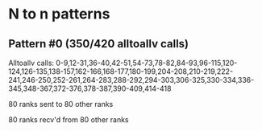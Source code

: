 
# N to n patterns

## Pattern #0 (350/420 alltoallv calls)

Alltoallv calls: 0-9,12-31,36-40,42-51,54-73,78-82,84-93,96-115,120-124,126-135,138-157,162-166,168-177,180-199,204-208,210-219,222-241,246-250,252-261,264-283,288-292,294-303,306-325,330-334,336-345,348-367,372-376,378-387,390-409,414-418

80 ranks sent to 80 other ranks

80 ranks recv'd from 80 other ranks


